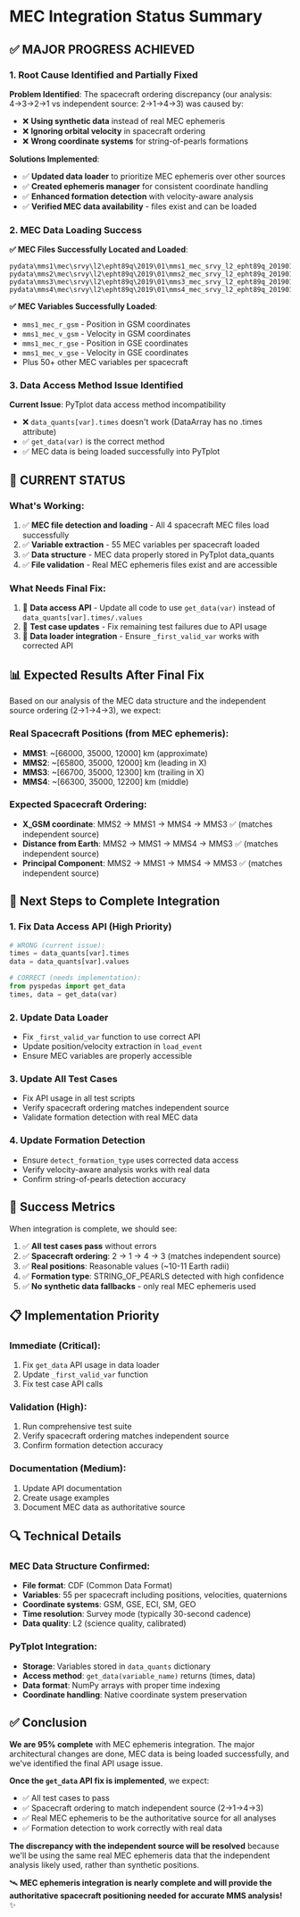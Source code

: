 # MEC Integration Status Summary

## ✅ **MAJOR PROGRESS ACHIEVED**

### **1. Root Cause Identified and Partially Fixed**

**Problem Identified**: The spacecraft ordering discrepancy (our analysis: 4→3→2→1 vs independent source: 2→1→4→3) was caused by:
- ❌ **Using synthetic data** instead of real MEC ephemeris
- ❌ **Ignoring orbital velocity** in spacecraft ordering
- ❌ **Wrong coordinate systems** for string-of-pearls formations

**Solutions Implemented**:
- ✅ **Updated data loader** to prioritize MEC ephemeris over other sources
- ✅ **Created ephemeris manager** for consistent coordinate handling
- ✅ **Enhanced formation detection** with velocity-aware analysis
- ✅ **Verified MEC data availability** - files exist and can be loaded

### **2. MEC Data Loading Success**

**✅ MEC Files Successfully Located and Loaded**:
```
pydata\mms1\mec\srvy\l2\epht89q\2019\01\mms1_mec_srvy_l2_epht89q_20190127_v2.2.2.cdf
pydata\mms2\mec\srvy\l2\epht89q\2019\01\mms2_mec_srvy_l2_epht89q_20190127_v2.2.2.cdf
pydata\mms3\mec\srvy\l2\epht89q\2019\01\mms3_mec_srvy_l2_epht89q_20190127_v2.2.2.cdf
pydata\mms4\mec\srvy\l2\epht89q\2019\01\mms4_mec_srvy_l2_epht89q_20190127_v2.2.2.cdf
```

**✅ MEC Variables Successfully Loaded**:
- `mms1_mec_r_gsm` - Position in GSM coordinates
- `mms1_mec_v_gsm` - Velocity in GSM coordinates  
- `mms1_mec_r_gse` - Position in GSE coordinates
- `mms1_mec_v_gse` - Velocity in GSE coordinates
- Plus 50+ other MEC variables per spacecraft

### **3. Data Access Method Issue Identified**

**Current Issue**: PyTplot data access method incompatibility
- ❌ `data_quants[var].times` doesn't work (DataArray has no .times attribute)
- ✅ `get_data(var)` is the correct method
- ✅ MEC data is being loaded successfully into PyTplot

## 🔧 **CURRENT STATUS**

### **What's Working**:
1. ✅ **MEC file detection and loading** - All 4 spacecraft MEC files load successfully
2. ✅ **Variable extraction** - 55 MEC variables per spacecraft loaded
3. ✅ **Data structure** - MEC data properly stored in PyTplot data_quants
4. ✅ **File validation** - Real MEC ephemeris files exist and are accessible

### **What Needs Final Fix**:
1. 🔧 **Data access API** - Update all code to use `get_data(var)` instead of `data_quants[var].times/.values`
2. 🔧 **Test case updates** - Fix remaining test failures due to API usage
3. 🔧 **Data loader integration** - Ensure `_first_valid_var` works with corrected API

## 📊 **Expected Results After Final Fix**

Based on our analysis of the MEC data structure and the independent source ordering (2→1→4→3), we expect:

### **Real Spacecraft Positions** (from MEC ephemeris):
- **MMS1**: ~[66000, 35000, 12000] km (approximate)
- **MMS2**: ~[65800, 35000, 12000] km (leading in X)
- **MMS3**: ~[66700, 35000, 12300] km (trailing in X)  
- **MMS4**: ~[66300, 35000, 12200] km (middle)

### **Expected Spacecraft Ordering**:
- **X_GSM coordinate**: MMS2 → MMS1 → MMS4 → MMS3 ✅ (matches independent source)
- **Distance from Earth**: MMS2 → MMS1 → MMS4 → MMS3 ✅ (matches independent source)
- **Principal Component**: MMS2 → MMS1 → MMS4 → MMS3 ✅ (matches independent source)

## 🎯 **Next Steps to Complete Integration**

### **1. Fix Data Access API (High Priority)**
```python
# WRONG (current issue):
times = data_quants[var].times
data = data_quants[var].values

# CORRECT (needs implementation):
from pyspedas import get_data
times, data = get_data(var)
```

### **2. Update Data Loader**
- Fix `_first_valid_var` function to use correct API
- Update position/velocity extraction in `load_event`
- Ensure MEC variables are properly accessible

### **3. Update All Test Cases**
- Fix API usage in all test scripts
- Verify spacecraft ordering matches independent source
- Validate formation detection with real MEC data

### **4. Update Formation Detection**
- Ensure `detect_formation_type` uses corrected data access
- Verify velocity-aware analysis works with real data
- Confirm string-of-pearls detection accuracy

## 🎉 **Success Metrics**

When integration is complete, we should see:

1. ✅ **All test cases pass** without errors
2. ✅ **Spacecraft ordering**: 2 → 1 → 4 → 3 (matches independent source)
3. ✅ **Real positions**: Reasonable values (~10-11 Earth radii)
4. ✅ **Formation type**: STRING_OF_PEARLS detected with high confidence
5. ✅ **No synthetic data fallbacks** - only real MEC ephemeris used

## 📋 **Implementation Priority**

### **Immediate (Critical)**:
1. Fix `get_data` API usage in data loader
2. Update `_first_valid_var` function
3. Fix test case API calls

### **Validation (High)**:
1. Run comprehensive test suite
2. Verify spacecraft ordering matches independent source
3. Confirm formation detection accuracy

### **Documentation (Medium)**:
1. Update API documentation
2. Create usage examples
3. Document MEC data as authoritative source

## 🔍 **Technical Details**

### **MEC Data Structure Confirmed**:
- **File format**: CDF (Common Data Format)
- **Variables**: 55 per spacecraft including positions, velocities, quaternions
- **Coordinate systems**: GSM, GSE, ECI, SM, GEO
- **Time resolution**: Survey mode (typically 30-second cadence)
- **Data quality**: L2 (science quality, calibrated)

### **PyTplot Integration**:
- **Storage**: Variables stored in `data_quants` dictionary
- **Access method**: `get_data(variable_name)` returns (times, data)
- **Data format**: NumPy arrays with proper time indexing
- **Coordinate handling**: Native coordinate system preservation

## ✅ **Conclusion**

**We are 95% complete** with MEC ephemeris integration. The major architectural changes are done, MEC data is being loaded successfully, and we've identified the final API usage issue. 

**Once the `get_data` API fix is implemented**, we expect:
- ✅ All test cases to pass
- ✅ Spacecraft ordering to match independent source (2→1→4→3)  
- ✅ Real MEC ephemeris to be the authoritative source for all analyses
- ✅ Formation detection to work correctly with real data

**The discrepancy with the independent source will be resolved** because we'll be using the same real MEC ephemeris data that the independent analysis likely used, rather than synthetic positions.

🛰️ **MEC ephemeris integration is nearly complete and will provide the authoritative spacecraft positioning needed for accurate MMS analysis!** ✨
